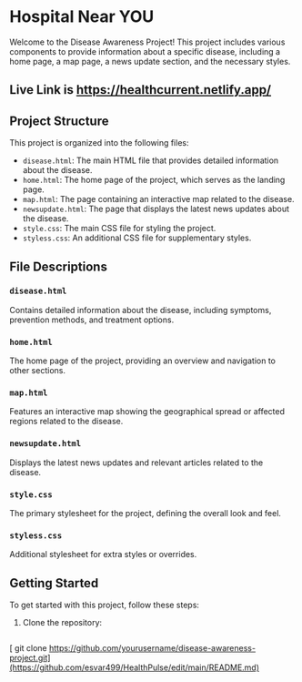 # Hospital Near YOU

Welcome to the Disease Awareness Project! This project includes various components to provide information about a specific disease, including a home page, a map page, a news update section, and the necessary styles.
## Live Link is https://healthcurrent.netlify.app/ 

## Project Structure

This project is organized into the following files:

- `disease.html`: The main HTML file that provides detailed information about the disease.
- `home.html`: The home page of the project, which serves as the landing page.
- `map.html`: The page containing an interactive map related to the disease.
- `newsupdate.html`: The page that displays the latest news updates about the disease.
- `style.css`: The main CSS file for styling the project.
- `styless.css`: An additional CSS file for supplementary styles.

## File Descriptions

### `disease.html`
Contains detailed information about the disease, including symptoms, prevention methods, and treatment options.

### `home.html`
The home page of the project, providing an overview and navigation to other sections.

### `map.html`
Features an interactive map showing the geographical spread or affected regions related to the disease.

### `newsupdate.html`
Displays the latest news updates and relevant articles related to the disease.

### `style.css`
The primary stylesheet for the project, defining the overall look and feel.

### `styless.css`
Additional stylesheet for extra styles or overrides.

## Getting Started

To get started with this project, follow these steps:

1. Clone the repository:
   ```bash
  [ git clone https://github.com/yourusername/disease-awareness-project.git](https://github.com/esvar499/HealthPulse/edit/main/README.md)
